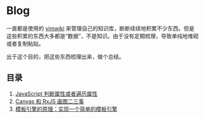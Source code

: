 # Blog

一直都是使用的 [vimwiki](https://github.com/vimwiki/vimwiki) 来管理自己的知识库，断断续续地积累不少东西。但是这些积累的东西大多都是“数据”，不是知识。由于没有定期梳理，导致单纯地堆砌或者复制粘贴。

出于这个目的，把这些东西梳理出来，做个总结。

## 目录

1. [JavaScript 判断属性或者遍历属性](https://github.com/22earth/blog/issues/1)
2. [Canvas 和 RxJS 画图二三事](https://github.com/22earth/blog/issues/2)
3. [模板引擎的原理：实现一个简单的模板引擎](https://github.com/22earth/blog/issues/3)
